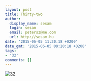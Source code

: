 ```yaml
---
layout: post
title: Thirty-two
author:
  display_name: sesam
  login: sesam
  email: petersz@me.com
  url: http://sesam.hu
date: '2015-06-05 11:20:18 +0200'
date_gmt: '2015-06-05 09:20:18 +0200'
tags:
- '32'
comments: []
---
```


[![32](https://c1.staticflickr.com/1/109/302932418_e8b91d8a8f_b.jpg)](https://www.flickr.com/photos/duncan/302932418 "32 by duncan c, on Flickr")
